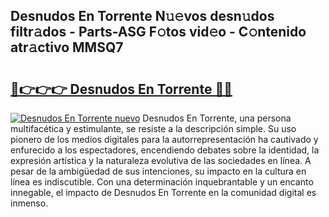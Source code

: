 ## Desnudos En Torrente N𝚞𝚎vos desn𝚞dos filtr𝚊dos - Parts-ASG F𝚘tos vid𝚎o - C𝚘ntenido atr𝚊ctivo MMSQ7

# <h2><a href="http://mb2x29x.tromn.icu/?c=Desnudos+En+Torrente">🔗👉👉👉 Desnudos En Torrente 🔗🔗</a></h2>

[![Desnudos En Torrente nuevo](https://i.imgur.com/pEAQMta.gif)](http://mb2x29x.tromn.icu/?c=Desnudos+En+Torrente)
Desnudos En Torrente, una persona multifacética y estimulante, se resiste a la descripción simple. Su uso pionero de los medios digitales para la autorrepresentación ha cautivado y enfurecido a los espectadores, encendiendo debates sobre la identidad, la expresión artística y la naturaleza evolutiva de las sociedades en línea. A pesar de la ambigüedad de sus intenciones, su impacto en la cultura en línea es indiscutible. Con una determinación inquebrantable y un encanto innegable, el impacto de Desnudos En Torrente en la comunidad digital es inmenso.
